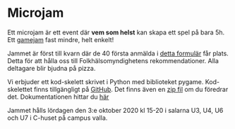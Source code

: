 # Microjam

Ett microjam är ett event där **vem som helst** kan skapa ett spel på
bara 5h. Ett [gamejam](https://en.wikipedia.org/wiki/Game_jam) fast mindre, helt enkelt!

Jammet är först till kvarn där de 40 första anmälda i
[detta formulär](https://forms.gle/AGL46AXUGzfYgEbG7) får plats. Detta för att hålla oss till
Folkhälsomyndighetens rekommendationer. Alla deltagare blir bjudna på pizza.

Vi erbjuder ett kod-skelett skrivet i Python med biblioteket pygame.
Kod-skelettet finns tillgängligt på [GitHub](https://github.com/lithekod/snake-ribs).
Det finns även en [zip fil](https://github.com/lithekod/snake-ribs/archive/master.zip)
om du föredrar det. Dokumentationen hittar du [här](/snake-ribs/)

Jammet hålls lördagen den 3:e oktober 2020 kl 15-20 i salarna U3, U4, U6 och U7
i C-huset på campus valla.

